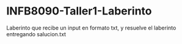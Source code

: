 # INFB8090-Taller1-Laberinto
Laberinto que recibe un input en formato txt, y resuelve el laberinto entregando salucion.txt

